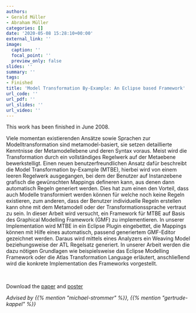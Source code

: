 ```yaml
---
authors:
- Gerald Müller
- Abraham Müller
categories: []
date: '2020-05-08 15:28:10+00:00'
external_link: ''
image:
  caption: ''
  focal_point: ''
  preview_only: false
slides: ''
summary: ''
tags:
- Finished
title: 'Model Transformation By-Example: An Eclipse based Framework'
url_code: ''
url_pdf: ''
url_slides: ''
url_video: ''
---
```


This work has been finished in June 2008.

Viele momentan existierenden Ansätze sowie Sprachen zur Modelltransformation sind metamodel-basiert, sie setzen detaillierte Kenntnisse der Metamodellebene und deren Syntax voraus. Meist wird die Transformation durch ein vollständiges Regelwerk auf der Metaebene bewerkstelligt. Einen neuen benutzerfreundlichen Ansatz dafür beschreibt die Model Transformation by-Example (MTBE), hierbei wird von einem leeren Regelwerk ausgegangen, bei dem der Benutzer auf Instanzebene grafisch die gewünschten Mappings defineren kann, aus denen dann automatisch Regeln generiert werden. Dies hat zum einen den Vorteil, dass auch Modelle transformiert werden können für welche noch keine Regeln existieren, zum anderen, dass der Benutzer individuelle Regeln erstellen kann ohne mit dem Metamodell oder der Transformationssprache vertraut zu sein. In dieser Arbeit wird versucht, ein Framework für MTBE auf Basis des Graphical Modelling Framework (GMF) zu implementieren. In unserer Implementation wird MTBE in ein Eclipse Plugin eingebettet, die Mappings können mit Hilfe eines automatisch, passend generiertem GMF-Editor gezeichnet werden. Daraus wird mittels eines Analyzers ein Weaving Model beziehungsweise der ATL Regelsatz generiert. In unserer Arbeit werden die dazu nötigen Grundlagen wie beispielsweise das Eclipse Modelling Framework oder die Atlas Transformation Language erläutert, anschließend wird die konkrete Implementation des Frameworks vorgestellt.

&nbsp;

 Download the [paper](https://www.big.tuwien.ac.at/app/uploads/2016/10/Müller_Müller_paper.pdf) and [poster](https://www.big.tuwien.ac.at/app/uploads/2016/10/Müller_Müller_poster.pdf)

*Advised by {{% mention "michael-strommer" %}}, {{% mention "gertrude-kappel" %}}*